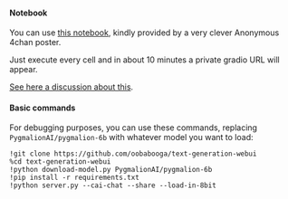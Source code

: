 #### Notebook

You can use [this notebook](https://colab.research.google.com/github/81300/AI-Notebooks/blob/main/Colab-TextGen-GPU.ipynb), kindly provided by a very clever Anonymous 4chan poster.

Just execute every cell and in about 10 minutes a private gradio URL will appear.

[See here a discussion about this](https://github.com/oobabooga/text-generation-webui/issues/14).

#### Basic commands

For debugging purposes, you can use these commands, replacing `PygmalionAI/pygmalion-6b` with whatever model you want to load:

    !git clone https://github.com/oobabooga/text-generation-webui
    %cd text-generation-webui
    !python download-model.py PygmalionAI/pygmalion-6b
    !pip install -r requirements.txt
    !python server.py --cai-chat --share --load-in-8bit

